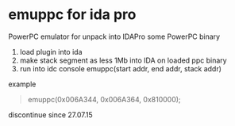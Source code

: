 # emuppc for ida pro

PowerPC emulator for unpack into IDAPro some PowerPC binary

1) load plugin into ida
2) make stack segment as less 1Mb into IDA on loaded ppc binary
3) run into idc console emuppc(start addr, end addr, stack addr)

  example
  >emuppc(0x006A344, 0x006A364, 0x810000);

discontinue since 27.07.15